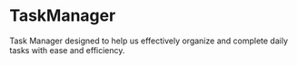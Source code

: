 # TaskManager
Task Manager designed to help us effectively organize and complete daily tasks with ease and efficiency.
